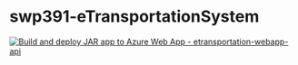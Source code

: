 # swp391-eTransportationSystem

[![Build and deploy JAR app to Azure Web App - etransportation-webapp-api](https://github.com/fourmen-manchester-united/swp391-eTransportationSystem/actions/workflows/main_etransportation-webapp-api.yml/badge.svg)](https://github.com/fourmen-manchester-united/swp391-eTransportationSystem/actions/workflows/main_etransportation-webapp-api.yml)
